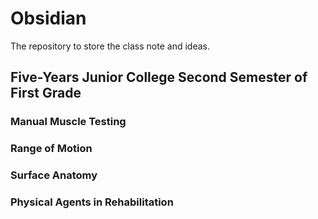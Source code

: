 # Obsidian
The repository to store the class note and ideas.

## Five-Years Junior College Second Semester of First Grade

### Manual Muscle Testing
### Range of Motion
### Surface Anatomy
### Physical Agents in Rehabilitation
